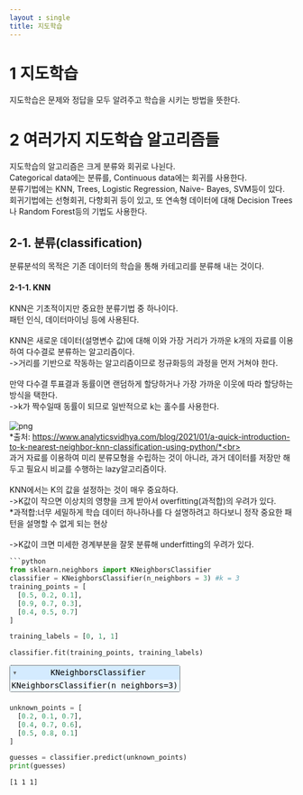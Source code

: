 ```yaml
---
layout : single
title: 지도학습
---
```

# 1 지도학습
지도학습은 문제와 정답을 모두 알려주고 학습을 시키는 방법을 뜻한다. <br>

# 2 여러가지 지도학습 알고리즘들
지도학습의 알고리즘은 크게 분류와 회귀로 나뉜다.<br>
Categorical data에는 분류를, Continuous data에는 회귀를 사용한다.<br>
분류기법에는 KNN, Trees, Logistic Regression, Naive- Bayes, SVM등이 있다.<br>
회귀기법에는 선형회귀, 다항회귀 등이 있고, 또 연속형 데이터에 대해 Decision Trees나 Random Forest등의 기법도 사용한다. <br>

## 2-1. 분류(classification)
분류분석의 목적은 기존 데이터의 학습을 통해 카테고리를 분류해 내는 것이다.<br>

#### 2-1-1. KNN
KNN은 기초적이지만 중요한 분류기법 중 하나이다. <br>
패턴 인식, 데이터마이닝 등에 사용된다.<br>
<br>
KNN은 새로운 데이터(설명변수 값)에 대해 이와 가장 거리가 가까운 k개의 자료를 이용하여 다수결로 분류하는 알고리즘이다.<br>
->거리를 기반으로 작동하는 알고리즘이므로 정규화등의 과정을 먼저 거쳐야 한다.<br>
<br>
만약 다수결 투표결과 동률이면 랜덤하게 할당하거나 가장 가까운 이웃에 따라 할당하는 방식을 택한다.<br>
->k가 짝수일때 동률이 되므로 일반적으로 k는 홀수를 사용한다.<br>
<br>
![png](https://drive.google.com/uc?id=1acW-pgn2huJVEciU7r1gqWrteH_iV5jf) <br>
*출처: https://www.analyticsvidhya.com/blog/2021/01/a-quick-introduction-to-k-nearest-neighbor-knn-classification-using-python/*<br>
<br>
과거 자료를 이용하여 미리 분류모형을 수립하는 것이 아니라, 과거 데이터를 저장만 해두고 필요시 비교를 수행하는 lazy알고리즘이다. <br>
<br>
KNN에서는 K의 값을 설정하는 것이 매우 중요하다.<br>
->K값이 작으면 이상치의 영향을 크게 받아서 overfitting(과적합)의 우려가 있다.<br>
*과적합:너무 세밀하게 학습 데이터 하나하나를 다 설명하려고 하다보니 정작 중요한 패턴을 설명할 수 없게 되는 현상<br>
<br>
->K값이 크면 미세한 경계부분을 잘못 분류해 underfitting의 우려가 있다.<br>
```python
```python
from sklearn.neighbors import KNeighborsClassifier
classifier = KNeighborsClassifier(n_neighbors = 3) #k = 3
training_points = [
  [0.5, 0.2, 0.1],
  [0.9, 0.7, 0.3],
  [0.4, 0.5, 0.7]
]

training_labels = [0, 1, 1]

classifier.fit(training_points, training_labels)
```




<style>#sk-container-id-2 {color: black;}#sk-container-id-2 pre{padding: 0;}#sk-container-id-2 div.sk-toggleable {background-color: white;}#sk-container-id-2 label.sk-toggleable__label {cursor: pointer;display: block;width: 100%;margin-bottom: 0;padding: 0.3em;box-sizing: border-box;text-align: center;}#sk-container-id-2 label.sk-toggleable__label-arrow:before {content: "▸";float: left;margin-right: 0.25em;color: #696969;}#sk-container-id-2 label.sk-toggleable__label-arrow:hover:before {color: black;}#sk-container-id-2 div.sk-estimator:hover label.sk-toggleable__label-arrow:before {color: black;}#sk-container-id-2 div.sk-toggleable__content {max-height: 0;max-width: 0;overflow: hidden;text-align: left;background-color: #f0f8ff;}#sk-container-id-2 div.sk-toggleable__content pre {margin: 0.2em;color: black;border-radius: 0.25em;background-color: #f0f8ff;}#sk-container-id-2 input.sk-toggleable__control:checked~div.sk-toggleable__content {max-height: 200px;max-width: 100%;overflow: auto;}#sk-container-id-2 input.sk-toggleable__control:checked~label.sk-toggleable__label-arrow:before {content: "▾";}#sk-container-id-2 div.sk-estimator input.sk-toggleable__control:checked~label.sk-toggleable__label {background-color: #d4ebff;}#sk-container-id-2 div.sk-label input.sk-toggleable__control:checked~label.sk-toggleable__label {background-color: #d4ebff;}#sk-container-id-2 input.sk-hidden--visually {border: 0;clip: rect(1px 1px 1px 1px);clip: rect(1px, 1px, 1px, 1px);height: 1px;margin: -1px;overflow: hidden;padding: 0;position: absolute;width: 1px;}#sk-container-id-2 div.sk-estimator {font-family: monospace;background-color: #f0f8ff;border: 1px dotted black;border-radius: 0.25em;box-sizing: border-box;margin-bottom: 0.5em;}#sk-container-id-2 div.sk-estimator:hover {background-color: #d4ebff;}#sk-container-id-2 div.sk-parallel-item::after {content: "";width: 100%;border-bottom: 1px solid gray;flex-grow: 1;}#sk-container-id-2 div.sk-label:hover label.sk-toggleable__label {background-color: #d4ebff;}#sk-container-id-2 div.sk-serial::before {content: "";position: absolute;border-left: 1px solid gray;box-sizing: border-box;top: 0;bottom: 0;left: 50%;z-index: 0;}#sk-container-id-2 div.sk-serial {display: flex;flex-direction: column;align-items: center;background-color: white;padding-right: 0.2em;padding-left: 0.2em;position: relative;}#sk-container-id-2 div.sk-item {position: relative;z-index: 1;}#sk-container-id-2 div.sk-parallel {display: flex;align-items: stretch;justify-content: center;background-color: white;position: relative;}#sk-container-id-2 div.sk-item::before, #sk-container-id-2 div.sk-parallel-item::before {content: "";position: absolute;border-left: 1px solid gray;box-sizing: border-box;top: 0;bottom: 0;left: 50%;z-index: -1;}#sk-container-id-2 div.sk-parallel-item {display: flex;flex-direction: column;z-index: 1;position: relative;background-color: white;}#sk-container-id-2 div.sk-parallel-item:first-child::after {align-self: flex-end;width: 50%;}#sk-container-id-2 div.sk-parallel-item:last-child::after {align-self: flex-start;width: 50%;}#sk-container-id-2 div.sk-parallel-item:only-child::after {width: 0;}#sk-container-id-2 div.sk-dashed-wrapped {border: 1px dashed gray;margin: 0 0.4em 0.5em 0.4em;box-sizing: border-box;padding-bottom: 0.4em;background-color: white;}#sk-container-id-2 div.sk-label label {font-family: monospace;font-weight: bold;display: inline-block;line-height: 1.2em;}#sk-container-id-2 div.sk-label-container {text-align: center;}#sk-container-id-2 div.sk-container {/* jupyter's `normalize.less` sets `[hidden] { display: none; }` but bootstrap.min.css set `[hidden] { display: none !important; }` so we also need the `!important` here to be able to override the default hidden behavior on the sphinx rendered scikit-learn.org. See: https://github.com/scikit-learn/scikit-learn/issues/21755 */display: inline-block !important;position: relative;}#sk-container-id-2 div.sk-text-repr-fallback {display: none;}</style><div id="sk-container-id-2" class="sk-top-container"><div class="sk-text-repr-fallback"><pre>KNeighborsClassifier(n_neighbors=3)</pre><b>In a Jupyter environment, please rerun this cell to show the HTML representation or trust the notebook. <br />On GitHub, the HTML representation is unable to render, please try loading this page with nbviewer.org.</b></div><div class="sk-container" hidden><div class="sk-item"><div class="sk-estimator sk-toggleable"><input class="sk-toggleable__control sk-hidden--visually" id="sk-estimator-id-2" type="checkbox" checked><label for="sk-estimator-id-2" class="sk-toggleable__label sk-toggleable__label-arrow">KNeighborsClassifier</label><div class="sk-toggleable__content"><pre>KNeighborsClassifier(n_neighbors=3)</pre></div></div></div></div></div>




```python
unknown_points = [
  [0.2, 0.1, 0.7],
  [0.4, 0.7, 0.6],
  [0.5, 0.8, 0.1]
]

guesses = classifier.predict(unknown_points)
print(guesses)
```

    [1 1 1]
    

```
